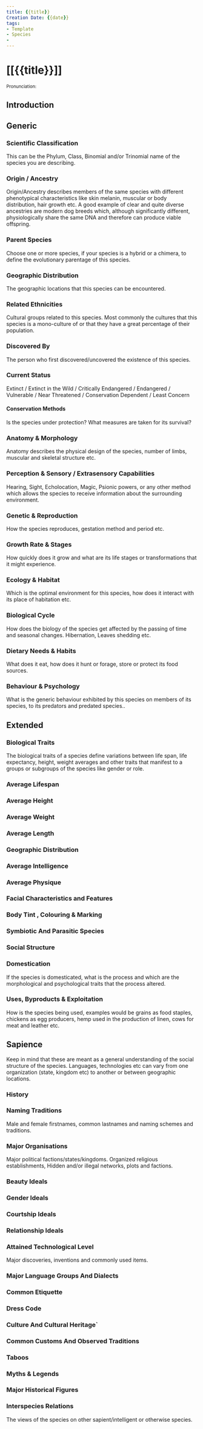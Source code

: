 ```yaml
---
title: {{title}}
Creation Date: {{date}}
tags:
- Template
- Species
- 
---
```


# [[{{title}}]]
<small>Pronunciation:</small>

## Introduction
## Generic
### Scientific Classification
This can be the Phylum, Class, Binomial and/or Trinomial name of the species you are describing.
### Origin / Ancestry
Origin/Ancestry describes members of the same species with different phenotypical characteristics like skin melanin, muscular or body distribution, hair growth etc. A good example of clear and quite diverse ancestries are modern dog breeds which, although significantly different, physiologically share the same DNA and therefore can produce viable offspring.
### Parent Species
Choose one or more species, if your species is a hybrid or a chimera, to define the evolutionary parentage of this species.
### Geographic Distribution
The geographic locations that this species can be encountered.
### Related Ethnicities
Cultural groups related to this species. Most commonly the cultures that this species is a mono-culture of or that they have a great percentage of their population.
### Discovered By
The person who first discovered/uncovered the existence of this species.
### Current Status
Extinct / Extinct in the Wild / Critically Endangered / Endangered / Vulnerable / Near Threatened / Conservation Dependent / Least Concern
#### Conservation Methods
Is the species under protection? What measures are taken for its survival?
### Anatomy & Morphology
Anatomy describes the physical design of the species, number of limbs, muscular and skeletal structure etc.
### Perception & Sensory / Extrasensory Capabilities
Hearing, Sight, Echolocation, Magic, Psionic powers, or any other method which allows the species to receive information about the surrounding environment.
### Genetic & Reproduction
How the species reproduces, gestation method and period etc.
### Growth Rate & Stages
How quickly does it grow and what are its life stages or transformations that it might experience.
### Ecology & Habitat
Which is the optimal environment for this species, how does it interact with its place of habitation etc.
### Biological Cycle
How does the biology of the species get affected by the passing of time and seasonal changes. Hibernation, Leaves shedding etc.
### Dietary Needs & Habits
What does it eat, how does it hunt or forage, store or protect its food sources.
### Behaviour & Psychology
What is the generic behaviour exhibited by this species on members of its species, to its predators and predated species..
## Extended
### Biological Traits
The biological traits of a species define variations between life span, life expectancy, height, weight averages and other traits that manifest to a groups or subgroups of the species like gender or role.
### Average Lifespan
### Average Height
### Average Weight
### Average Length
### Geographic Distribution
### Average Intelligence
### Average Physique
### Facial Characteristics and Features
### Body Tint , Colouring & Marking
### Symbiotic And Parasitic Species 
### Social Structure 
### Domestication
If the species is domesticated, what is the process and which are the morphological and psychological traits that the process altered.
### Uses, Byproducts & Exploitation
How is the species being used, examples would be grains as food staples, chickens as egg producers, hemp used in the production of linen, cows for meat and leather etc.
## Sapience
Keep in mind that these are meant as a general understanding of the social structure of the species. Languages, technologies etc can vary from one organization (state, kingdom etc) to another or between geographic locations.
### History
### Naming Traditions
Male and female firstnames, common lastnames and naming schemes and traditions.
### Major Organisations
Major political factions/states/kingdoms. Organized religious establishments, Hidden and/or illegal networks, plots and factions.
### Beauty Ideals
### Gender Ideals
### Courtship Ideals
### Relationship Ideals
### Attained Technological Level
Major discoveries, inventions and commonly used items.
### Major Language Groups And Dialects
### Common Etiquette
### Dress Code
### Culture And Cultural Heritage`
### Common Customs And Observed Traditions
### Taboos
### Myths & Legends
### Major Historical Figures
### Interspecies Relations
The views of the species on other sapient/intelligent or otherwise species.